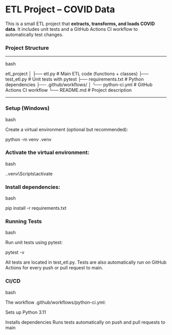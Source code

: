 # ETL Project – COVID Data

This is a small ETL project that **extracts, transforms, and loads COVID data**. It includes unit tests and a GitHub Actions CI workflow to automatically test changes.

### Project Structure

---
bash


etl_project
│
├── etl.py                      # Main ETL code (functions + classes)
├── test_etl.py                 # Unit tests with pytest
├── requirements.txt            # Python dependencies
├── .github/workflows/
│ └── python-ci.yml             # GitHub Actions CI workflow
└── README.md                   # Project description

---

### Setup (Windows)

bash

Create a virtual environment (optional but recommended):

python -m venv .venv



### Activate the virtual environment:
bash

.\.venv\Scripts\activate


### Install dependencies:
bash

pip install -r requirements.txt


### Running Tests
bash

Run unit tests using pytest:

pytest -v

All tests are located in test_etl.py.
Tests are also automatically run on GitHub Actions for every push or pull request to main.


### CI/CD
bash

The workflow .github/workflows/python-ci.yml:

Sets up Python 3.11

Installs dependencies
Runs tests automatically on push and pull requests to main
